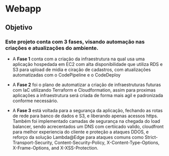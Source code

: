 # Webapp

## Objetivo

### Este projeto conta com 3 fases, visando automação nas criações e atualizações do ambiente.

* A **Fase 1** conta com a criação da infraestrutura na qual usa uma aplicação hospedada em EC2 com alta disponibilidade  que utiliza RDS e S3 para upload de midia e ciração de cadastros, com atualizações automatizadas com o CodePipeline e o CodeDeploy

* A **Fase 2** foi o plano de automatizar a criação de infraestruturas futuras com IaC utilizando Terraform e Cloudformation, assim para proximas aplicações a infraestrutura será criada de forma mais agil e padronizada conforme necessário.

* A **Fase 3** está voltada para a segurança da aplicação, fechando as rotas de rede para banco de dados e S3, e liberando apenas acessos https. Também foi implementado camadas de segurança na chegada do load balancer, sendo acrecentados um DNS com certiicado valido, cloudfront para melhor experiencia do cliente e proteção a ataques DDOS, e reforço da solução Lambda@Edge para ataques comuns como Strict-Transport-Security, Content-Security-Policy, X-Content-Type-Options, X-Frame-Options, and X-XSS-Protection.